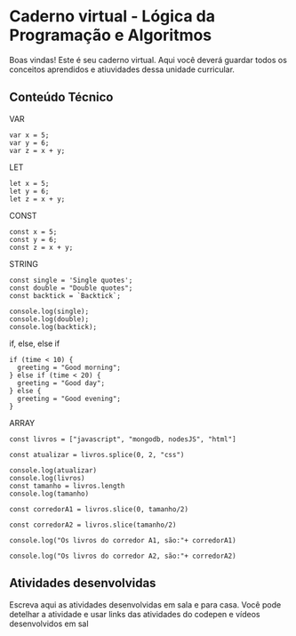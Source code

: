 # Caderno virtual - Lógica da Programação e Algoritmos
Boas vindas! Este é seu caderno virtual. Aqui você deverá guardar todos os conceitos aprendidos e atiuvidades dessa unidade curricular. 


## Conteúdo Técnico
VAR
```JS
var x = 5;
var y = 6;
var z = x + y;
```
LET
```JS
let x = 5;
let y = 6;
let z = x + y;
```
CONST
```JS
const x = 5;
const y = 6;
const z = x + y;
```
STRING
```JS
const single = 'Single quotes';
const double = "Double quotes";
const backtick = `Backtick`;

console.log(single);
console.log(double);
console.log(backtick);
```
if, else, else if
```JS
if (time < 10) {
  greeting = "Good morning";
} else if (time < 20) {
  greeting = "Good day";
} else {
  greeting = "Good evening";
}
```
ARRAY
```JS
const livros = ["javascript", "mongodb, nodesJS", "html"]

const atualizar = livros.splice(0, 2, "css")

console.log(atualizar)
console.log(livros)
const tamanho = livros.length
console.log(tamanho)

const corredorA1 = livros.slice(0, tamanho/2)

const corredorA2 = livros.slice(tamanho/2)

console.log("Os livros do corredor A1, são:"+ corredorA1)

console.log("Os livros do corredor A2, são:"+ corredorA2)
```

## Atividades desenvolvidas
Escreva aqui as atividades desenvolvidas em sala e para casa. Você pode detelhar a atividade e usar links das atividades do codepen e vídeos desenvolvidos em sal
